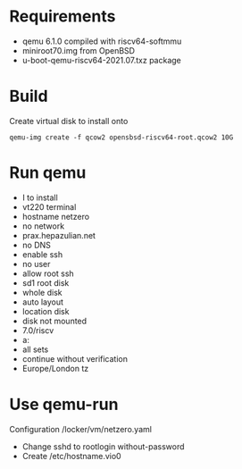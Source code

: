 # Requirements

- qemu 6.1.0 compiled with riscv64-softmmu
- miniroot70.img from OpenBSD
- u-boot-qemu-riscv64-2021.07.txz package

# Build

Create virtual disk to install onto

    qemu-img create -f qcow2 opensbsd-riscv64-root.qcow2 10G

# Run qemu

- I to install
- vt220 terminal
- hostname netzero
- no network
- prax.hepazulian.net
- no DNS
- enable ssh
- no user
- allow root ssh
- sd1 root disk
- whole disk
- auto layout
- location disk
- disk not mounted
- 7.0/riscv
- a:
- all sets
- continue without verification
- Europe/London tz

# Use qemu-run

Configuration /locker/vm/netzero.yaml

- Change sshd to rootlogin without-password
- Create /etc/hostname.vio0
